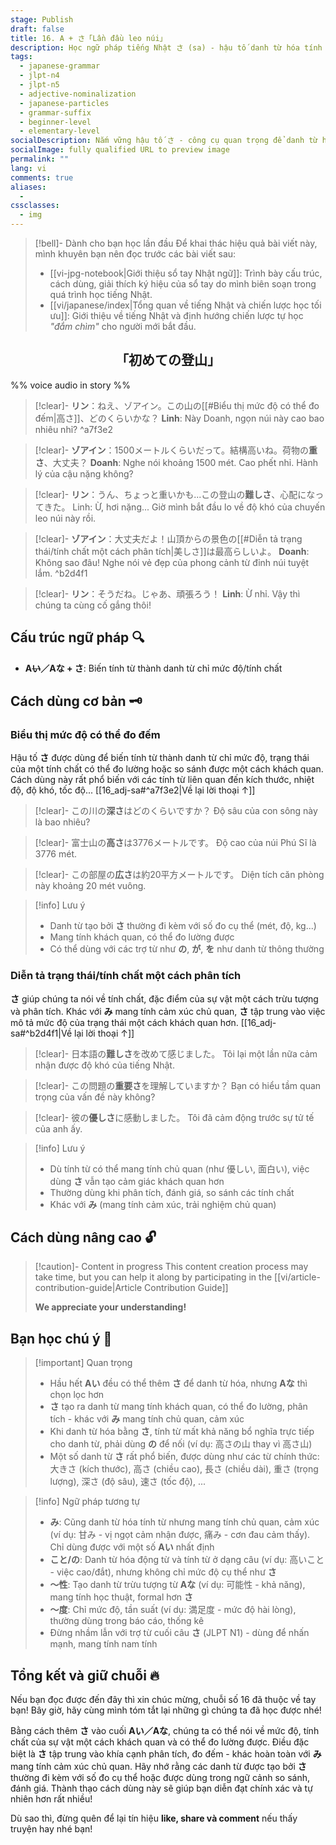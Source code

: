 ```yaml
---
stage: Publish
draft: false
title: 16. A + さ「Lần đầu leo núi」
description: Học ngữ pháp tiếng Nhật さ (sa) - hậu tố danh từ hóa tính từ. Hướng dẫn chi tiết cấu trúc, cách dùng với Aい và Aな, kèm ví dụ thực tế cho JLPT N4-N5.
tags:
  - japanese-grammar
  - jlpt-n4
  - jlpt-n5
  - adjective-nominalization
  - japanese-particles
  - grammar-suffix
  - beginner-level
  - elementary-level
socialDescription: Nắm vững hậu tố さ - công cụ quan trọng để danh từ hóa tính từ trong tiếng Nhật. Học cách dùng đúng với ví dụ sinh động!
socialImage: fully qualified URL to preview image
permalink: ""
lang: vi
comments: true
aliases:
  - 
cssclasses:
  - img
---
```


> [!bell]- Dành cho bạn học lần đầu
> Để khai thác hiệu quả bài viết này, mình khuyên bạn nên đọc trước các bài viết sau:
> - [[vi-jpg-notebook|Giới thiệu sổ tay Nhật ngữ]]: Trình bày cấu trúc, cách dùng, giải thích ký hiệu của sổ tay do mình biên soạn trong quá trình học tiếng Nhật.   
> - [[vi/japanese/index|Tổng quan về tiếng Nhật và chiến lược học tối ưu]]: Giới thiệu về tiếng Nhật và định hướng chiến lược tự học *"đắm chìm"* cho người mới bắt đầu.

<h2 style="text-align:center">「初めての登山」</h2>

%% voice audio in story %%

> [!clear]- **リン**：ねえ、ゾアイン。この山の[[#Biểu thị mức độ có thể đo đếm|高さ]]、どのくらいかな？
> **Linh**: Này Doanh, ngọn núi này cao bao nhiêu nhỉ?
^a7f3e2

> [!clear]- **ゾアイン**：1500メートルくらいだって。結構高いね。荷物の**重さ**、大丈夫？
> **Doanh**: Nghe nói khoảng 1500 mét. Cao phết nhỉ. Hành lý của cậu nặng không?

> [!clear]- **リン**：うん、ちょっと重いかも...この登山の**難しさ**、心配になってきた。
> Linh: Ừ, hơi nặng... Giờ mình bắt đầu lo về độ khó của chuyến leo núi này rồi.

> [!clear]- **ゾアイン**：大丈夫だよ！山頂からの景色の[[#Diễn tả trạng thái/tính chất một cách phân tích|美しさ]]は最高らしいよ。
> **Doanh**: Không sao đâu! Nghe nói vẻ đẹp của phong cảnh từ đỉnh núi tuyệt lắm.
^b2d4f1

> [!clear]- **リン**：そうだね。じゃあ、頑張ろう！
> **Linh**: Ừ nhỉ. Vậy thì chúng ta cùng cố gắng thôi!

## Cấu trúc ngữ pháp 🔍
- **A~~い~~／Aな + さ**: Biến tính từ thành danh từ chỉ mức độ/tính chất

## Cách dùng cơ bản 🗝️

### Biểu thị mức độ có thể đo đếm
Hậu tố **さ** được dùng để biến tính từ thành danh từ chỉ mức độ, trạng thái của một tính chất có thể đo lường hoặc so sánh được một cách khách quan. Cách dùng này rất phổ biến với các tính từ liên quan đến kích thước, nhiệt độ, độ khó, tốc độ... [[16_adj-sa#^a7f3e2|Về lại lời thoại ↑]]

> [!clear]- この川の**深さ**はどのくらいですか？ 
> Độ sâu của con sông này là bao nhiêu?

> [!clear]- 富士山の**高さ**は3776メートルです。
> Độ cao của núi Phú Sĩ là 3776 mét.

> [!clear]- この部屋の**広さ**は約20平方メートルです。
> Diện tích căn phòng này khoảng 20 mét vuông.

> [!info] Lưu ý
> 
> - Danh từ tạo bởi **さ** thường đi kèm với số đo cụ thể (mét, độ, kg...)
> - Mang tính khách quan, có thể đo lường được
> - Có thể dùng với các trợ từ như **の**, **が**, **を** như danh từ thông thường

### Diễn tả trạng thái/tính chất một cách phân tích
**さ** giúp chúng ta nói về tính chất, đặc điểm của sự vật một cách trừu tượng và phân tích. Khác với **み** mang tính cảm xúc chủ quan, **さ** tập trung vào việc mô tả mức độ của trạng thái một cách khách quan hơn. [[16_adj-sa#^b2d4f1|Về lại lời thoại ↑]]

> [!clear]- 日本語の**難しさ**を改めて感じました。
> Tôi lại một lần nữa cảm nhận được độ khó của tiếng Nhật.

> [!clear]- この問題の**重要さ**を理解していますか？ 
> Bạn có hiểu tầm quan trọng của vấn đề này không?

> [!clear]- 彼の**優しさ**に感動しました。
> Tôi đã cảm động trước sự tử tế của anh ấy.

> [!info] Lưu ý
> 
> - Dù tính từ có thể mang tính chủ quan (như 優しい, 面白い), việc dùng **さ** vẫn tạo cảm giác khách quan hơn
> - Thường dùng khi phân tích, đánh giá, so sánh các tính chất
> - Khác với **み** (mang tính cảm xúc, trải nghiệm chủ quan)

## Cách dùng nâng cao 🔓

> [!caution]- Content in progress
> This content creation process may take time, but you can help it along by participating in the [[vi/article-contribution-guide|Article Contribution Guide]]
>
> **We appreciate your understanding!**

## Bạn học chú ý 👀

> [!important] Quan trọng
> - Hầu hết **Aい** đều có thể thêm **さ** để danh từ hóa, nhưng **Aな** thì chọn lọc hơn
> - **さ** tạo ra danh từ mang tính khách quan, có thể đo lường, phân tích - khác với **み** mang tính chủ quan, cảm xúc
> - Khi danh từ hóa bằng **さ**, tính từ mất khả năng bổ nghĩa trực tiếp cho danh từ, phải dùng **の** để nối (ví dụ: 高さの山 thay vì 高さ山)
> - Một số danh từ **さ** rất phổ biến, được dùng như các từ chính thức: 大きさ (kích thước), 高さ (chiều cao), 長さ (chiều dài), 重さ (trọng lượng), 深さ (độ sâu), 速さ (tốc độ), ...

> [!info] Ngữ pháp tương tự
> - **み**: Cũng danh từ hóa tính từ nhưng mang tính chủ quan, cảm xúc (ví dụ: 甘み - vị ngọt cảm nhận được, 痛み - cơn đau cảm thấy). Chỉ dùng được với một số **Aい** nhất định
> - **こと/の**: Danh từ hóa động từ và tính từ ở dạng câu (ví dụ: 高いこと - việc cao/đắt), nhưng không chỉ mức độ cụ thể như **さ**
> - **〜性**: Tạo danh từ trừu tượng từ **Aな** (ví dụ: 可能性 - khả năng), mang tính học thuật, formal hơn **さ**
> - **〜度**: Chỉ mức độ, tần suất (ví dụ: 満足度 - mức độ hài lòng), thường dùng trong báo cáo, thống kê
> - Đừng nhầm lẫn với trợ từ cuối câu **さ** (JLPT N1) - dùng để nhấn mạnh, mang tính nam tính

## Tổng kết và giữ chuỗi 🔥
Nếu bạn đọc được đến đây thì xin chúc mừng, chuỗi số 16 đã thuộc về tay bạn! Bây giờ, hãy cùng mình tóm tắt lại những gì chúng ta đã học được nhé!

Bằng cách thêm **さ** vào cuối **Aい／Aな**, chúng ta có thể nói về mức độ, tính chất của sự vật một cách khách quan và có thể đo lường được. Điều đặc biệt là **さ** tập trung vào khía cạnh phân tích, đo đếm - khác hoàn toàn với **み** mang tính cảm xúc chủ quan. Hãy nhớ rằng các danh từ được tạo bởi **さ** thường đi kèm với số đo cụ thể hoặc được dùng trong ngữ cảnh so sánh, đánh giá. Thành thạo cách dùng này sẽ giúp bạn diễn đạt chính xác và tự nhiên hơn rất nhiều!

Dù sao thì, đừng quên để lại tín hiệu **like, share và comment** nếu thấy truyện hay nhé bạn!
